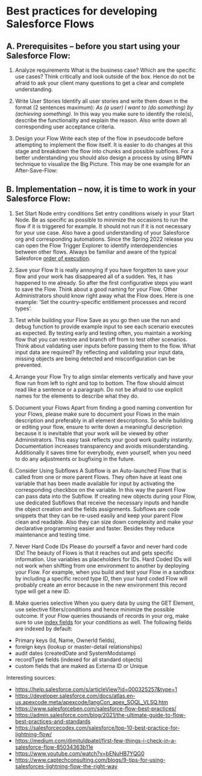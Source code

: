 # Best practices for developing Salesforce Flows
## A. Prerequisites – before you start using your Salesforce Flow:
1.	Analyze requirements
What is the business case? Which are the specific use cases? Think critically and look outside of the box. Hence do not be afraid to ask your client many questions to get a clear and complete understanding.

2.	Write User Stories
Identify all user stories and write them down in the format (2 sentences maximum): 
*As (a user) I want to (do something) by (achieving something).*
In this way you make sure to identify the role(s), describe the functionality and explain the reason. Also write down all corresponding user acceptance criteria.

3.	Design your Flow
Write each step of the flow in pseudocode before attempting to implement the flow itself. It is easier to do changes at this stage and breakdown the flow into chunks and possible subflows. For a better understanding you should also design a process by using BPMN technique to visualize the Big Picture. This may be one example for an After-Save-Flow:
## B. Implementation – now, it is time to work in your Salesforce Flow:
1.	Set Start Node entry conditions
Set entry conditions wisely in your Start Node. Be as specific as possible to minimize the occasions to run the flow if it is triggered for example. It should not run if it is not necessary for your use case. Also have a good understanding of your Salesforce org and corresponding automations. Since the Spring 2022 release you can open the Flow Trigger Explorer to identify interdependencies between other flows. Always be familiar and aware of the typical Salesforce [order of execution](https://developer.salesforce.com/docs/atlas.en-us.apexcode.meta/apexcode/apex_triggers_order_of_execution.htm).

2.	Save your Flow
It is really annoying if you have forgotten to save your flow and your work has disappeared all of a sudden. Yes, it has happened to me already. So after the first configurative steps you want to save the Flow. Think about a good naming for your Flow. Other Administrators should know right away what the Flow does. Here is one example: ‘Set the country-specific entitlement processes and record types’.

3.	Test while building your Flow
Save as you go then use the run and debug function to provide example input to see each scenario executes as expected. By testing early and testing often, you maintain a working flow that you can restore and branch off from to test other scenarios. Think about validating user inputs before passing them to the flow. What input data are required? By reflecting and validating your input data, missing objects are being detected and misconfiguration can be prevented.

4.	Arrange your Flow
Try to align similar elements vertically and have your flow run from left to right and top to bottom. The flow should almost read like a sentence or a paragraph. Do not be afraid to use explicit names for the elements to describe what they do.

5.	Document your Flows
Apart from finding a good naming convention for your Flows, please make sure to document your Flows in the main description and preferably in all element descriptions. So while building or editing your flow, ensure to write down a meaningful description because it is inevitable that your work will be viewed by other Administrators. This easy task reflects your good work quality instantly. Documentation increases transparency and avoids misunderstanding. Additionally it saves time for everybody, even yourself, when you need to do any adjustments or bugfixing in the future.

6.	Consider Using Subflows
A Subflow is an Auto-launched Flow that is called from one or more parent Flows. They often have at least one variable that has been made available for input by activating the corresponding checkbox on the variable. In this way the parent Flow can pass data into the Subflow. If creating new objects during your Flow, use dedicated Subflows that receive the necessary inputs and handle the object creation and the fields assignments. Subflows are code snippets that they can be re-used easily and keep your parent Flow clean and readable. Also they can size down complexity and make your declarative programming easier and faster. Besides they reduce maintenance and testing time.

7.	Never Hard Code IDs
Please do yourself a favor and never hard code IDs! The beauty of Flows is that it reaches out and gets specific information. Use variables as placeholders for IDs. Hard Coded IDs will not work when shifting from one environment to another by deploying your Flow. For example, when you build and test your Flow in a sandbox by including a specific record type ID, then your hard coded Flow will probably create an error because in the new environment this record type will get a new ID. 

8.	Make queries selective
When you query data by using the GET Element, use selective filters/conditions and hence minimize the possible outcome. If your Flow queries thousands of records in your org, make sure to use [index fields](https://developer.salesforce.com/docs/atlas.en-us.apexcode.meta/apexcode/langCon_apex_SOQL_VLSQ.htm) for your conditions as well. The following fields are indexed by default: 
- Primary keys (Id, Name, OwnerId fields),
- foreign keys (lookup or master-detail relationships)
- audit dates (createdDate and SystemModstamp)
- recordType fields (indexed for all standard objects)
- custom fields that are maked as Externa ID or Unique


Interesting sources:
- https://help.salesforce.com/s/articleView?id=000325257&type=1
- https://developer.salesforce.com/docs/atlas.en-us.apexcode.meta/apexcode/langCon_apex_SOQL_VLSQ.htm
- https://www.salesforceben.com/salesforce-flow-best-practices/
- https://admin.salesforce.com/blog/2021/the-ultimate-guide-to-flow-best-practices-and-standards
- https://salesforcecodex.com/salesforce/top-10-best-practice-for-lightning-flow/
- https://medium.com/@mituldpatel/first-few-things-i-check-in-a-salesforce-flow-85034363b11e
- https://www.youtube.com/watch?v=bENuHB7YQG0
- https://www.captechconsulting.com/blogs/9-tips-for-using-salesforces-lightning-flow-the-right-way

